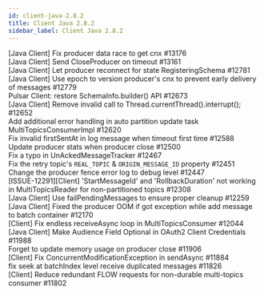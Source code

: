 ```yaml
---
id: client-java-2.8.2
title: Client Java 2.8.2 
sidebar_label: Client Java 2.8.2 
---
```


[Java Client] Fix producer data race to get cnx #13176  
[Java Client] Send CloseProducer on timeout #13161  
[Java Client] Let producer reconnect for state RegisteringSchema #12781  
[Java Client] Use epoch to version producer's cnx to prevent early delivery of messages #12779  
Pulsar Client: restore SchemaInfo.builder() API #12673  
[Java Client] Remove invalid call to Thread.currentThread().interrupt(); #12652  
Add additional error handling in auto partition update task MultiTopicsConsumerImpl #12620  
Fix invalid firstSentAt in log message when timeout first time #12588  
Update producer stats when producer close #12500  
Fix a typo in UnAckedMessageTracker #12467  
Fix the retry topic's `REAL_TOPIC` & `ORIGIN_MESSAGE_ID` property #12451  
Change the producer fence error log to debug level #12447  
[ISSUE-12291][Client]  'StartMessageId' and 'RollbackDuration' not working in MultiTopicsReader for non-partitioned topics #12308  
[Java Client] Use failPendingMessages to ensure proper cleanup #12259  
[Java Client] Fixed the producer OOM if got exception while add message to batch container #12170  
[Client] Fix endless receiveAsync loop in MultiTopicsConsumer #12044  
[Java Client] Make Audience Field Optional in OAuth2 Client Credentials #11988  
Forget to update memory usage on producer close #11906  
[Client] Fix ConcurrentModificationException in sendAsync #11884  
fix seek at batchIndex level receive duplicated messages #11826  
[Client] Reduce redundant FLOW requests for non-durable multi-topics consumer #11802  


